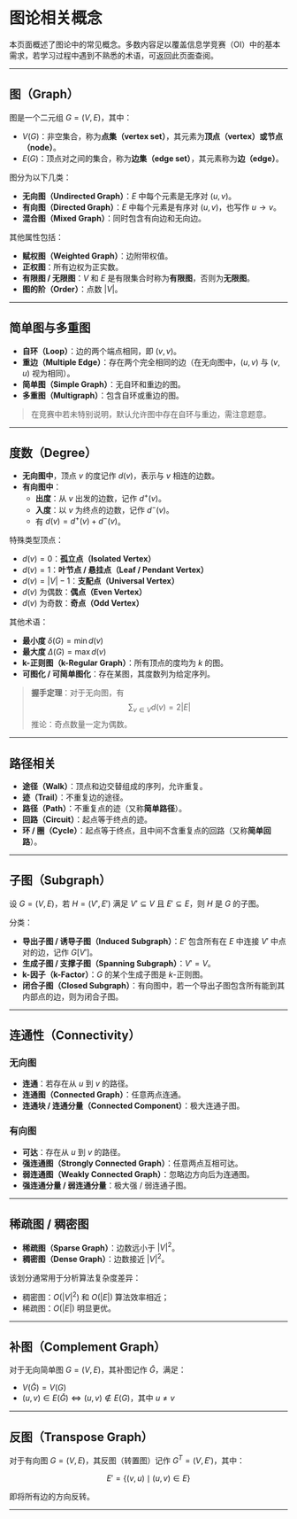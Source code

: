 # 图论相关概念

本页面概述了图论中的常见概念。多数内容足以覆盖信息学竞赛（OI）中的基本需求，若学习过程中遇到不熟悉的术语，可返回此页面查阅。

---

## 图（Graph）

图是一个二元组 $G = (V, E)$，其中：

- $V(G)$：非空集合，称为**点集（vertex set）**，其元素为**顶点（vertex）**或**节点（node）**。
- $E(G)$：顶点对之间的集合，称为**边集（edge set）**，其元素称为**边（edge）**。

图分为以下几类：

- **无向图（Undirected Graph）**：$E$ 中每个元素是无序对 $(u, v)$。
- **有向图（Directed Graph）**：$E$ 中每个元素是有序对 $(u, v)$，也写作 $u \to v$。
- **混合图（Mixed Graph）**：同时包含有向边和无向边。

其他属性包括：

- **赋权图（Weighted Graph）**：边附带权值。
- **正权图**：所有边权为正实数。
- **有限图 / 无限图**：$V$ 和 $E$ 是有限集合时称为**有限图**，否则为**无限图**。
- **图的阶（Order）**：点数 $\left| V \right|$。

---

## 简单图与多重图

- **自环（Loop）**：边的两个端点相同，即 $(v, v)$。
- **重边（Multiple Edge）**：存在两个完全相同的边（在无向图中，$(u, v)$ 与 $(v, u)$ 视为相同）。
- **简单图（Simple Graph）**：无自环和重边的图。
- **多重图（Multigraph）**：包含自环或重边的图。

> 在竞赛中若未特别说明，默认允许图中存在自环与重边，需注意题意。

---

## 度数（Degree）

- **无向图中**，顶点 $v$ 的度记作 $d(v)$，表示与 $v$ 相连的边数。
- **有向图中**：
  - **出度**：从 $v$ 出发的边数，记作 $d^+(v)$。
  - **入度**：以 $v$ 为终点的边数，记作 $d^-(v)$。
  - 有 $d(v) = d^+(v) + d^-(v)$。

特殊类型顶点：

- $d(v) = 0$：**孤立点（Isolated Vertex）**
- $d(v) = 1$：**叶节点 / 悬挂点（Leaf / Pendant Vertex）**
- $d(v) = |V| - 1$：**支配点（Universal Vertex）**
- $d(v)$ 为偶数：**偶点（Even Vertex）**
- $d(v)$ 为奇数：**奇点（Odd Vertex）**

其他术语：

- **最小度** $\delta(G) = \min d(v)$
- **最大度** $\Delta(G) = \max d(v)$
- **k-正则图（k-Regular Graph）**：所有顶点的度均为 $k$ 的图。
- **可图化 / 可简单图化**：存在某图，其度数列为给定序列。

> **握手定理**：对于无向图，有
$$
\sum_{v \in V} d(v) = 2|E|
$$
推论：奇点数量一定为偶数。

---

## 路径相关

- **途径（Walk）**：顶点和边交替组成的序列，允许重复。
- **迹（Trail）**：不重复边的途径。
- **路径（Path）**：不重复点的迹（又称**简单路径**）。
- **回路（Circuit）**：起点等于终点的迹。
- **环 / 圈（Cycle）**：起点等于终点，且中间不含重复点的回路（又称**简单回路**）。

---

## 子图（Subgraph）

设 $G = (V, E)$，若 $H = (V', E')$ 满足 $V' \subseteq V$ 且 $E' \subseteq E$，则 $H$ 是 $G$ 的子图。

分类：

- **导出子图 / 诱导子图（Induced Subgraph）**：$E'$ 包含所有在 $E$ 中连接 $V'$ 中点对的边，记作 $G[V']$。
- **生成子图 / 支撑子图（Spanning Subgraph）**：$V' = V$。
- **k-因子（k-Factor）**：$G$ 的某个生成子图是 $k$-正则图。
- **闭合子图（Closed Subgraph）**：有向图中，若一个导出子图包含所有能到其内部点的边，则为闭合子图。

---

## 连通性（Connectivity）

### 无向图

- **连通**：若存在从 $u$ 到 $v$ 的路径。
- **连通图（Connected Graph）**：任意两点连通。
- **连通块 / 连通分量（Connected Component）**：极大连通子图。

### 有向图

- **可达**：存在从 $u$ 到 $v$ 的路径。
- **强连通图（Strongly Connected Graph）**：任意两点互相可达。
- **弱连通图（Weakly Connected Graph）**：忽略边方向后为连通图。
- **强连通分量 / 弱连通分量**：极大强 / 弱连通子图。

---

## 稀疏图 / 稠密图

- **稀疏图（Sparse Graph）**：边数远小于 $|V|^2$。
- **稠密图（Dense Graph）**：边数接近 $|V|^2$。

该划分通常用于分析算法复杂度差异：

- 稠密图：$O(|V|^2)$ 和 $O(|E|)$ 算法效率相近；
- 稀疏图：$O(|E|)$ 明显更优。

---

## 补图（Complement Graph）

对于无向简单图 $G = (V, E)$，其补图记作 $\bar G$，满足：

- $V(\bar G) = V(G)$
- $(u, v) \in E(\bar G) \iff (u, v) \notin E(G)$，其中 $u \ne v$

---

## 反图（Transpose Graph）

对于有向图 $G = (V, E)$，其反图（转置图）记作 $G^T = (V, E')$，其中：

$$
E' = \{(v, u) \mid (u, v) \in E\}
$$

即将所有边的方向反转。

---
